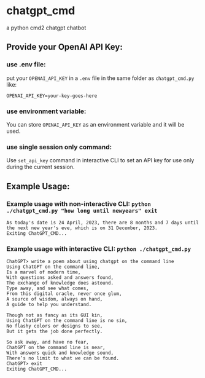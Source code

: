 # chatgpt_cmd
a python cmd2 chatgpt chatbot

## Provide your OpenAI API Key:

### use .env file:

put your `OPENAI_API_KEY` in a `.env` file in the same folder as `chatgpt_cmd.py` like:

```
OPENAI_API_KEY=your-key-goes-here
```

### use environment variable:

You can store `OPENAI_API_KEY` as an environment variable and it will be used.

### use single session only command:

Use `set_api_key` command in interactive CLI to set an API key for use only during the current session.

## Example Usage:

### Example usage with non-interactive CLI: `python ./chatgpt_cmd.py "how long until newyears" exit`

```
As today's date is 24 April, 2023, there are 8 months and 7 days until the next new year's eve, which is on 31 December, 2023.
Exiting ChatGPT_CMD...
```

### Example usage with interactive CLI: `python ./chatgpt_cmd.py`

```
ChatGPT> write a poem about using chatgpt on the command line
Using ChatGPT on the command line,
Is a marvel of modern time,
With questions asked and answers found,
The exchange of knowledge does astound.
Type away, and see what comes,
From this digital oracle, never once glum,
A source of wisdom, always on hand,
A guide to help you understand.

Though not as fancy as its GUI kin,
Using ChatGPT on the command line is no sin,
No flashy colors or designs to see,
But it gets the job done perfectly.

So ask away, and have no fear,
ChatGPT on the command line is near,
With answers quick and knowledge sound,
There’s no limit to what we can be found.
ChatGPT> exit
Exiting ChatGPT_CMD...
```
